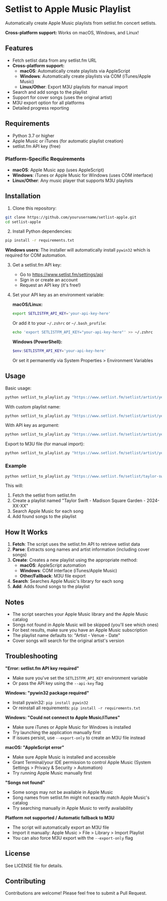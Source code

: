 # Setlist to Apple Music Playlist

Automatically create Apple Music playlists from setlist.fm concert setlists.

**Cross-platform support:** Works on macOS, Windows, and Linux!

## Features

- Fetch setlist data from any setlist.fm URL
- **Cross-platform support:**
  - **macOS**: Automatically create playlists via AppleScript
  - **Windows**: Automatically create playlists via COM (iTunes/Apple Music)
  - **Linux/Other**: Export M3U playlists for manual import
- Search and add songs to the playlist
- Support for cover songs (uses the original artist)
- M3U export option for all platforms
- Detailed progress reporting

## Requirements

- Python 3.7 or higher
- Apple Music or iTunes (for automatic playlist creation)
- setlist.fm API key (free)

### Platform-Specific Requirements

- **macOS**: Apple Music app (uses AppleScript)
- **Windows**: iTunes or Apple Music for Windows (uses COM interface)
- **Linux/Other**: Any music player that supports M3U playlists

## Installation

1. Clone this repository:
```bash
git clone https://github.com/yourusername/setlist-apple.git
cd setlist-apple
```

2. Install Python dependencies:
```bash
pip install -r requirements.txt
```

   **Windows users**: The installer will automatically install `pywin32` which is required for COM automation.

3. Get a setlist.fm API key:
   - Go to https://www.setlist.fm/settings/api
   - Sign in or create an account
   - Request an API key (it's free!)

4. Set your API key as an environment variable:

   **macOS/Linux:**
   ```bash
   export SETLISTFM_API_KEY='your-api-key-here'
   ```

   Or add it to your `~/.zshrc` or `~/.bash_profile`:
   ```bash
   echo 'export SETLISTFM_API_KEY="your-api-key-here"' >> ~/.zshrc
   ```

   **Windows (PowerShell):**
   ```powershell
   $env:SETLISTFM_API_KEY='your-api-key-here'
   ```

   Or set it permanently via System Properties > Environment Variables

## Usage

Basic usage:
```bash
python setlist_to_playlist.py "https://www.setlist.fm/setlist/artist/year/venue-id.html"
```

With custom playlist name:
```bash
python setlist_to_playlist.py "https://www.setlist.fm/setlist/artist/year/venue-id.html" --playlist-name "My Custom Playlist"
```

With API key as argument:
```bash
python setlist_to_playlist.py "https://www.setlist.fm/setlist/artist/year/venue-id.html" --api-key "your-api-key"
```

Export to M3U file (for manual import):
```bash
python setlist_to_playlist.py "https://www.setlist.fm/setlist/artist/year/venue-id.html" --export-only --output "my_playlist.m3u"
```

### Example

```bash
python setlist_to_playlist.py "https://www.setlist.fm/setlist/taylor-swift/2024/madison-square-garden-new-york-ny-12345678.html"
```

This will:
1. Fetch the setlist from setlist.fm
2. Create a playlist named "Taylor Swift - Madison Square Garden - 2024-XX-XX"
3. Search Apple Music for each song
4. Add found songs to the playlist

## How It Works

1. **Fetch**: The script uses the setlist.fm API to retrieve setlist data
2. **Parse**: Extracts song names and artist information (including cover songs)
3. **Create**: Creates a new playlist using the appropriate method:
   - **macOS**: AppleScript automation
   - **Windows**: COM interface (iTunes/Apple Music)
   - **Other/Fallback**: M3U file export
4. **Search**: Searches Apple Music's library for each song
5. **Add**: Adds found songs to the playlist

## Notes

- The script searches your Apple Music library and the Apple Music catalog
- Songs not found in Apple Music will be skipped (you'll see which ones)
- For best results, make sure you have an Apple Music subscription
- The playlist name defaults to: "Artist - Venue - Date"
- Cover songs will search for the original artist's version

## Troubleshooting

**"Error: setlist.fm API key required"**
- Make sure you've set the `SETLISTFM_API_KEY` environment variable
- Or pass the API key using the `--api-key` flag

**Windows: "pywin32 package required"**
- Install pywin32: `pip install pywin32`
- Or reinstall all requirements: `pip install -r requirements.txt`

**Windows: "Could not connect to Apple Music/iTunes"**
- Make sure iTunes or Apple Music for Windows is installed
- Try launching the application manually first
- If issues persist, use `--export-only` to create an M3U file instead

**macOS: "AppleScript error"**
- Make sure Apple Music is installed and accessible
- Grant Terminal/your IDE permission to control Apple Music (System Settings > Privacy & Security > Automation)
- Try running Apple Music manually first

**"Songs not found"**
- Some songs may not be available in Apple Music
- Song names from setlist.fm might not exactly match Apple Music's catalog
- Try searching manually in Apple Music to verify availability

**Platform not supported / Automatic fallback to M3U**
- The script will automatically export an M3U file
- Import it manually: Apple Music > File > Library > Import Playlist
- You can also force M3U export with the `--export-only` flag

## License

See LICENSE file for details.

## Contributing

Contributions are welcome! Please feel free to submit a Pull Request.